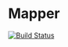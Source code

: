 # Mapper

[![Build Status](https://travis-ci.com/BoShurik/mapper.svg?branch=master)](https://travis-ci.com/BoShurik/mapper)